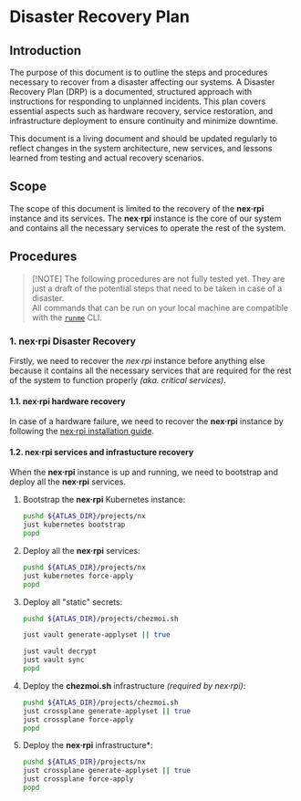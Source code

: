 # Disaster Recovery Plan

## Introduction

The purpose of this document is to outline the steps and procedures necessary to recover from a disaster affecting
our systems. A Disaster Recovery Plan (DRP) is a documented, structured approach with instructions for responding to
unplanned incidents. This plan covers essential aspects such as hardware recovery, service restoration, and
infrastructure deployment to ensure continuity and minimize downtime.

This document is a living document and should be updated regularly to reflect changes in the system architecture,
new services, and lessons learned from testing and actual recovery scenarios.

## Scope

The scope of this document is limited to the recovery of the **nex·rpi** instance and its services. The **nex·rpi**
instance is the core of our system and contains all the necessary services to operate the rest of the system.

## Procedures

> \[!NOTE]
> The following procedures are not fully tested yet. They are just a draft of the potential steps that need to
> be taken in case of a disaster.\
> All commands that can be run on your local machine are compatible with the [`runme`](https://runme.dev/) CLI.

### 1. **nex·rpi** Disaster Recovery

Firstly, we need to recover the *nex·rpi* instance before anything else because it contains all the necessary
services that are required for the rest of the system to function properly *(aka. critical services)*.

#### 1.1. **nex·rpi** hardware recovery

In case of a hardware failure, we need to recover the **nex·rpi** instance by following the
[nex·rpi installation guide](projects/nx/docs/INSTALLATION.md).

#### 1.2. **nex·rpi** services and infrastucture recovery

When the **nex·rpi** instance is up and running, we need to bootstrap and deploy all the **nex·rpi** services.

1. Bootstrap the **nex·rpi** Kubernetes instance:

   ```bash {"category":"disaster-recovery-plan","name":"DRP/nex·rpi (bootstrap)"}
   pushd ${ATLAS_DIR}/projects/nx
   just kubernetes bootstrap
   popd
   ```

2. Deploy all the **nex·rpi** services:

   ```bash {"category":"disaster-recovery-plan","name":"DRP/nex·rpi"}
   pushd ${ATLAS_DIR}/projects/nx
   just kubernetes force-apply
   popd
   ```

3. Deploy all "static" secrets:

   ```bash {"category":"disaster-recovery-plan","name":"DRP/vault.chezmoi.sh"}
   pushd ${ATLAS_DIR}/projects/chezmoi.sh

   just vault generate-applyset || true

   just vault decrypt
   just vault sync
   popd
   ```

4. Deploy the **chezmoi.sh** infrastructure *(required by nex·rpi)*:

   ```bash {"category":"disaster-recovery-plan","name":"DRP/chezmoi.sh (crossplane)"}
   pushd ${ATLAS_DIR}/projects/chezmoi.sh
   just crossplane generate-applyset || true
   just crossplane force-apply
   popd
   ```

5. Deploy the **nex·rpi** infrastructure\*:
   ```bash {"category":"disaster-recovery-plan","name":"DRP/nex·rpi (crossplane)"}
   pushd ${ATLAS_DIR}/projects/nx
   just crossplane generate-applyset || true
   just crossplane force-apply
   popd
   ```
